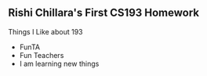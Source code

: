 ## Rishi Chillara's First CS193 Homework

Things I Like about  193

- FunTA
- Fun Teachers
- I am learning new things



